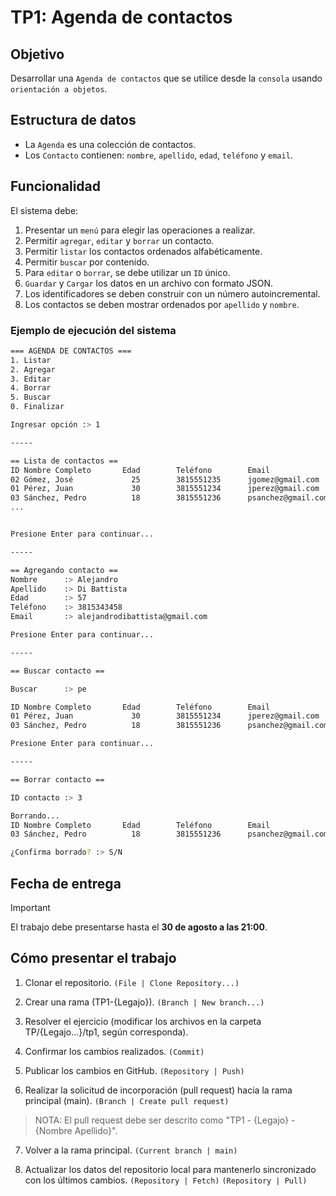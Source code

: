# TP1: Agenda de contactos

## Objetivo

Desarrollar una `Agenda de contactos` que se utilice desde la `consola` usando `orientación a objetos`.

## Estructura de datos

- La `Agenda` es una colección de contactos.
- Los `Contacto` contienen: `nombre`, `apellido`, `edad`, `teléfono` y `email`.

## Funcionalidad

El sistema debe:

1. Presentar un `menú` para elegir las operaciones a realizar.
2. Permitir `agregar`, `editar` y `borrar` un contacto.
3. Permitir `listar` los contactos ordenados alfabéticamente.
4. Permitir `buscar` por contenido.
5. Para `editar` o `borrar`, se debe utilizar un `ID` único.
6. `Guardar` y `Cargar` los datos en un archivo con formato JSON.
7. Los identificadores se deben construir con un número autoincremental.
8. Los contactos se deben mostrar ordenados por `apellido` y `nombre`.

### Ejemplo de ejecución del sistema

```bash
=== AGENDA DE CONTACTOS ===
1. Listar
2. Agregar
3. Editar
4. Borrar 
5. Buscar 
0. Finalizar

Ingresar opción :> 1

-----

== Lista de contactos ==
ID Nombre Completo       Edad        Teléfono        Email
02 Gómez, José             25        3815551235      jgomez@gmail.com
01 Pérez, Juan             30        3815551234      jperez@gmail.com
03 Sánchez, Pedro          18        3815551236      psanchez@gmail.com
...


Presione Enter para continuar...

-----

== Agregando contacto ==
Nombre      :> Alejandro
Apellido    :> Di Battista
Edad        :> 57
Teléfono    :> 3815343458
Email       :> alejandrodibattista@gmail.com

Presione Enter para continuar...

-----

== Buscar contacto ==

Buscar      :> pe

ID Nombre Completo       Edad        Teléfono        Email
01 Pérez, Juan             30        3815551234      jperez@gmail.com
03 Sánchez, Pedro          18        3815551236      psanchez@gmail.com

Presione Enter para continuar...

-----

== Borrar contacto ==

ID contacto :> 3

Borrando...
ID Nombre Completo       Edad        Teléfono        Email
03 Sánchez, Pedro          18        3815551236      psanchez@gmail.com

¿Confirma borrado? :> S/N
```

## Fecha de entrega

> [!IMPORTANT]
> El trabajo debe presentarse hasta el **30 de agosto a las 21:00**.

## Cómo presentar el trabajo

1. Clonar el repositorio.
 `(File | Clone Repository...)`

2. Crear una rama (TP1-{Legajo}).
 `(Branch | New branch...)`

3. Resolver el ejercicio (modificar los archivos en la carpeta TP/{Legajo...}/tp1, según corresponda).

4. Confirmar los cambios realizados.
 `(Commit)`

5. Publicar los cambios en GitHub.
 `(Repository | Push)`

6. Realizar la solicitud de incorporación (pull request) hacia la rama principal (main).
  `(Branch | Create pull request)`
 > NOTA: El pull request debe ser descrito como "TP1 - {Legajo} - {Nombre Apellido}".

7. Volver a la rama principal.
 `(Current branch | main)`

8. Actualizar los datos del repositorio local para mantenerlo sincronizado con los últimos cambios.
 `(Repository | Fetch)`
 `(Repository | Pull)`
